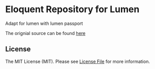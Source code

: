 # Eloquent Repository for Lumen
Adapt for lumen with lumen passport

The orignial source can be found [here](https://github.com/orkhanahmadov/eloquent-repository)
## License

The MIT License (MIT). Please see [License File](LICENSE.md) for more information.
